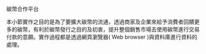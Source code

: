 碳幣合作平台

本小節實作之目的是為了要擴大碳幣的流通，透過商家及企業來給予消費者回饋更多的碳幣，有利於碳幣發行之目的及初衷，提升整個銷售市場去使用碳幣進行交易付款的意願。實作過程都是透過網頁瀏覽器( Web browser )與資料庫進行資料的處理。
